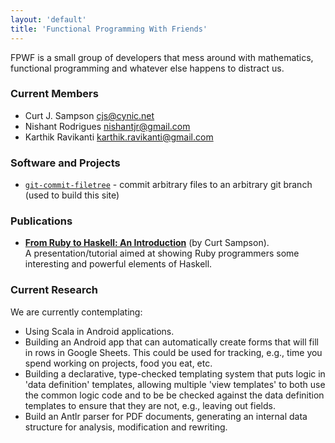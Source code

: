```yaml
---
layout: 'default'
title: 'Functional Programming With Friends'
---
```


FPWF is a small group of developers that mess around with mathematics,
functional programming and whatever else happens to distract us.


### Current Members

* Curt J. Sampson <cjs@cynic.net>
* Nishant Rodrigues <nishantjr@gmail.com>
* Karthik Ravikanti <karthik.ravikanti@gmail.com>


### Software and Projects

* [`git-commit-filetree`][gcf] - commit arbitrary files to an arbitrary
  git branch (used to build this site)

[gcf]: https://github.com/cjs-cynic-net/git-commit-filetree


### Publications

* **[From Ruby to Haskell: An Introduction][r2ht]** (by Curt Sampson).<br/>
  A presentation/tutorial aimed at showing Ruby programmers some
  interesting and powerful elements of Haskell.

[r2ht]: https://github.com/cjs-cynic-net/ruby2haskell-tutorial

### Current Research

We are currently contemplating:

* Using Scala in Android applications.
* Building an Android app that can automatically create forms that
  will fill in rows in Google Sheets. This could be used for tracking,
  e.g., time you spend working on projects, food you eat, etc.
* Building a declarative, type-checked templating system that
  puts logic in 'data definition' templates, allowing multiple
  'view templates' to both use the common logic code and to be be
  checked against the data definition templates to ensure that
  they are not, e.g., leaving out fields.
* Build an Antlr parser for PDF documents, generating an internal data
  structure for analysis, modification and rewriting.
